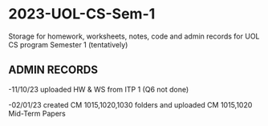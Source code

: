 # 2023-UOL-CS-Sem-1
Storage for homework, worksheets, notes, code and admin records for UOL CS program Semester 1 (tentatively)

## ADMIN RECORDS
<p>
-11/10/23 uploaded HW & WS from ITP 1 (Q6 not done)

-02/01/23 created CM 1015,1020,1030 folders and uploaded CM 1015,1020 Mid-Term Papers 
</p>
